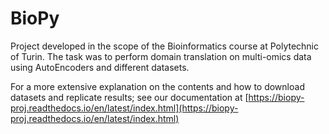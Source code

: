 # BioPy

Project developed in the scope of the Bioinformatics course at Polytechnic of Turin.
The task was to perform domain translation on multi-omics data using AutoEncoders and different datasets.

For a more extensive explanation on the contents and how to download datasets and replicate results; see our documentation at
[https://biopy-proj.readthedocs.io/en/latest/index.html](https://biopy-proj.readthedocs.io/en/latest/index.html)
